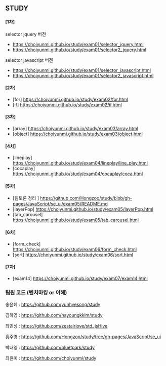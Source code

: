 ## STUDY

#### [1차]
selector jquery 버전
 * https://choiyunmi.github.io/study/exam01/selector_jquery.html
 * https://choiyunmi.github.io/study/exam01/selector2_jquery.html

selector javascript 버전
 * https://choiyunmi.github.io/study/exam01/selector_javascript.html
 * https://choiyunmi.github.io/study/exam01/selector2_javascript.html

#### [2차]
  * [for]  https://choiyunmi.github.io/study/exam02/for.html 
  * [if]  https://choiyunmi.github.io/study/exam02/if.html 

#### [3차] 
  * [array]  https://choiyunmi.github.io/study/exam03/array.html 
  * [object]  https://choiyunmi.github.io/study/exam03/object.html  

#### [4차] 
  * [lineplay]  https://choiyunmi.github.io/study/exam04/lineplay/line_play.html
  * [cocaplay]  https://choiyunmi.github.io/study/exam04/cocaplay/coca.html

#### [5차]
* [팀토론 정리 ]  https://github.com/Hongzoo/study/blob/gh-pages/JavaScript/se_ui/exam05/README.md
* [layerPop]  https://choiyunmi.github.io/study/exam05/layerPop.html
* [tab_carousel]  https://choiyunmi.github.io/study/exam05/tab_carousel.html

#### [6차] 
 * [form_check]  https://choiyunmi.github.io/study/exam06/form_check.html
 * [sort]  https://choiyunmi.github.io/study/exam06/sort.html

#### [7차] 
 * [exam14]  https://choiyunmi.github.io/study/exam07/exam14.html

### 팀원 코드 (벤치마킹 or 이해)

  송윤혜 : https://github.com/yunhyesong/study

  김하영 : https://github.com/hayoungkkim/study

  최민성 : https://github.com/zestairlove/std_jsHive

  홍주영 : https://github.com/Hongzoo/study/tree/gh-pages/JavaScript/se_ui

  박태영 : https://github.com/bluetpark/study

  최윤미 : https://github.com/choiyunmi/study
